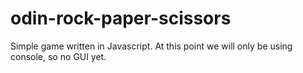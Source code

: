 # odin-rock-paper-scissors
Simple game written in Javascript.
At this point we will only be using console, so no GUI yet.
